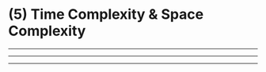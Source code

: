# (5) Time Complexity & Space Complexity

*******************
*******************
*******************
